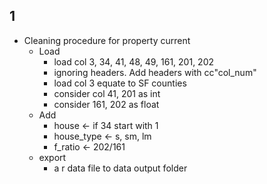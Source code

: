 ## 1

- Cleaning procedure for property current
  - Load
    - load col 3, 34, 41, 48, 49, 161, 201, 202
    - ignoring headers. Add headers with cc"col_num"
    - load col 3 equate to SF counties
    - consider col 41, 201 as int
    - consider 161, 202 as float
  - Add
    - house <- if 34 start with 1
    - house_type <- s, sm, lm
    - f_ratio <- 202/161
  - export
    - a r data file to data output folder